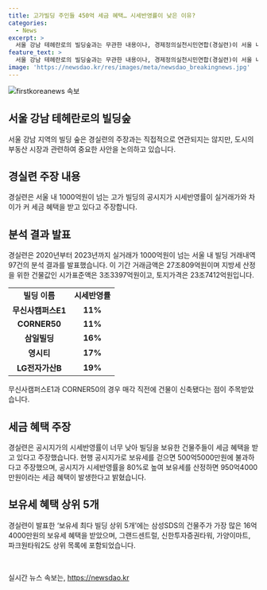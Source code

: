 ```yaml
---
title: 고가빌딩 주인들 450억 세금 혜택… 시세반영률이 낮은 이유?
categories:
  - News
excerpt: >
  서울 강남 테헤란로의 빌딩숲과는 무관한 내용이나, 경제정의실천시민연합(경실련)이 서울 내 1000억원이 넘는 고가 빌딩의 공시지가 시세반영률 문제를 제기했다. 2020년부터 2023년까지 실거래가 1000억원 이상인 빌딩 97건을 분석한 결과, 공시지가 시세반영률이 실거래가와 차이가 나타나고 있음을 밝혔다. 이로 인해 건물주들이 세금 혜택을 받는다는 주장이 제기되었으며, 이에 대한 상세한 분석 결과를 발표했다. 이에 대한 자세한 내용과 해당 건물들의 혜택 등에 대한 정보가 담겨있다.
feature_text: >
  서울 강남 테헤란로의 빌딩숲과는 무관한 내용이나, 경제정의실천시민연합(경실련)이 서울 내 1000억원이 넘는 고가 빌딩의 공시지가 시세반영률 문제를 제기했다. 2020년부터 2023년까지 실거래가 1000억원 이상인 빌딩 97건을 분석한 결과, 공시지가 시세반영률이 실거래가와 차이가 나타나고 있음을 밝혔다. 이로 인해 건물주들이 세금 혜택을 받는다는 주장이 제기되었으며, 이에 대한 상세한 분석 결과를 발표했다. 이에 대한 자세한 내용과 해당 건물들의 혜택 등에 대한 정보가 담겨있다.
image: 'https://newsdao.kr/res/images/meta/newsdao_breakingnews.jpg'
---
```


<p><img src="https://newsdao.kr/res/images/meta/newsdao_breakingnews.jpg" alt="firstkoreanews 속보" /></p>

<h2 data-ke-size="size26">서울 강남 테헤란로의 빌딩숲</h2>

<p data-ke-size="size16">서울 강남 지역의 빌딩 숲은 경실련의 주장과는 직접적으로 연관되지는 않지만, 도시의 부동산 시장과 관련하여 중요한 사안을 논의하고 있습니다.</p>

<h2 data-ke-size="size26">경실련 주장 내용</h2>

<p data-ke-size="size16">경실련은 서울 내 1000억원이 넘는 고가 빌딩의 공시지가 시세반영률이 실거래가와 차이가 커 세금 혜택을 받고 있다고 주장합니다.</p>

<h2 data-ke-size="size26">분석 결과 발표</h2>

<p data-ke-size="size16">경실련은 2020년부터 2023년까지 실거래가 1000억원이 넘는 서울 내 빌딩 거래내역 97건의 분석 결과를 발표했습니다. 이 기간 거래금액은 27조809억원이며 지방세 산정을 위한 건물값인 시가표준액은 3조3397억원이고, 토지가격은 23조7412억원입니다.</p>

<table>
  <tr>
    <td style="text-align: center; height: 17px;"><b>빌딩 이름</b></td>
    <td style="text-align: center; height: 17px;"><b>시세반영률</b></td>
  </tr>
  <tr>
    <td style="text-align: center; height: 17px;"><b>무신사캠퍼스E1</b></td>
    <td style="text-align: center; height: 17px;"><b>11%</b></td>
  </tr>
  <tr>
    <td style="text-align: center; height: 17px;"><b>CORNER50</b></td>
    <td style="text-align: center; height: 17px;"><b>11%</b></td>
  </tr>
  <tr>
    <td style="text-align: center; height: 17px;"><b>삼일빌딩</b></td>
    <td style="text-align: center; height: 17px;"><b>16%</b></td>
  </tr>
  <tr>
    <td style="text-align: center; height: 17px;"><b>영시티</b></td>
    <td style="text-align: center; height: 17px;"><b>17%</b></td>
  </tr>
  <tr>
    <td style="text-align: center; height: 17px;"><b>LG전자가산B</b></td>
    <td style="text-align: center; height: 17px;"><b>19%</b></td>
  </tr>
</table>

<p data-ke-size="size16">무신사캠퍼스E1과 CORNER50의 경우 매각 직전에 건물이 신축됐다는 점이 주목받았습니다.</p>

<h2 data-ke-size="size26">세금 혜택 주장</h2>

<p data-ke-size="size16">경실련은 공시지가의 시세반영률이 너무 낮아 빌딩을 보유한 건물주들이 세금 혜택을 받고 있다고 주장했습니다. 현행 공시지가로 보유세를 걷으면 500억5000만원에 불과하다고 주장했으며, 공시지가 시세반영률을 80%로 높여 보유세를 산정하면 950억4000만원이라는 세금 혜택이 발생한다고 밝혔습니다.</p>

<h2 data-ke-size="size26">보유세 혜택 상위 5개</h2>

<p data-ke-size="size16">경실련이 발표한 ‘보유세 최다 빌딩 상위 5개’에는 삼성SDS의 건물주가 가장 많은 16억4000만원의 보유세 혜택을 받았으며, 그랜드센트럴, 신한투자증권타워, 가양이마트, 파크원타워2도 상위 목록에 포함되었습니다.</p>

<p data-ke-size="size16">&nbsp;</p>
실시간 뉴스 속보는, <a href="https://newsdao.kr" rel="dofollow">https://newsdao.kr</a>


